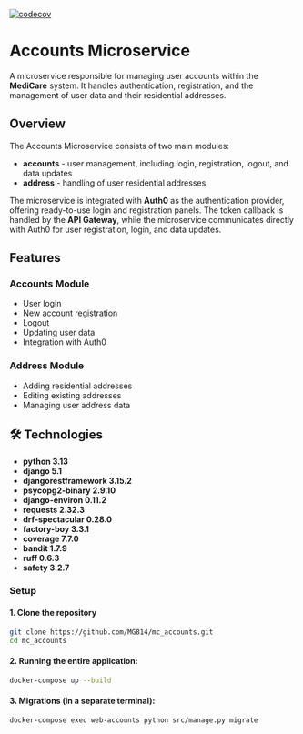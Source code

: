 [![codecov](https://codecov.io/gh/MG814/mc_accounts/graph/badge.svg?token=C4OJFGSWMX)](https://codecov.io/gh/MG814/mc_accounts)

# Accounts Microservice

A microservice responsible for managing user accounts within the **MediCare** system. It handles authentication, registration, and the management of user data and their residential addresses.

## Overview

The Accounts Microservice consists of two main modules:

- **accounts** - user management, including login, registration, logout, and data updates
- **address** - handling of user residential addresses

The microservice is integrated with **Auth0** as the authentication provider, offering ready-to-use login and registration panels. The token callback is handled by the **API Gateway**, while the microservice communicates directly with Auth0 for user registration, login, and data updates.


## Features

### Accounts Module

- User login
- New account registration
- Logout
- Updating user data
- Integration with Auth0

### Address Module

- Adding residential addresses
- Editing existing addresses
- Managing user address data

## 🛠 Technologies

- **python 3.13**
- **django 5.1** 
- **djangorestframework 3.15.2** 
- **psycopg2-binary 2.9.10**
- **django-environ 0.11.2** 
- **requests 2.32.3** 
- **drf-spectacular 0.28.0**
- **factory-boy 3.3.1**
- **coverage 7.7.0** 
- **bandit 1.7.9** 
- **ruff 0.6.3** 
- **safety 3.2.7** 

### Setup

#### 1. Clone the repository

```bash
git clone https://github.com/MG814/mc_accounts.git
cd mc_accounts
```

#### 2. Running the entire application:

```bash
docker-compose up --build
```

#### 3. Migrations (in a separate terminal):

```bash
docker-compose exec web-accounts python src/manage.py migrate
```

